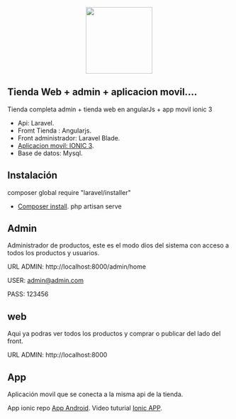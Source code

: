 <p align="center"><a href="https://laravel.com" target="_blank">
<img width="150"src="https://www.heavydeveloper.me/front/images/site/mano.png"></a>
</p>



## Tienda Web + admin + aplicacion movil.... 

Tienda completa admin + tienda web en angularJs + app movil ionic 3

- Api: Laravel.
- Fromt Tienda : Angularjs.
- Front administrador: Laravel Blade.
- [Aplicacion movil: IONIC 3](https://laravel.com/docs/container).
- Base de datos: Mysql.


## Instalación 

composer global require "laravel/installer"
- [Composer install](https://getcomposer.org/).
 php artisan serve

## Admin

Administrador de productos, este es el modo dios del sistema con acceso a todos los productos y usuarios.

URL ADMIN:  http://localhost:8000/admin/home

USER: admin@admin.com  

PASS: 123456

## web

Aqui ya podras ver todos los productos  y comprar o publicar del lado del front.

URL ADMIN:  http://localhost:8000

## App

Aplicación movil que se conecta a la misma api de la tienda.

App ionic repo [App Android](http://opensource.org/licenses/MIT).
Video tuturial [Ionic APP](http://opensource.org/licenses/MIT).
